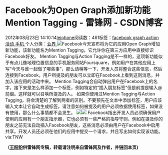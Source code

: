 
# Facebook为Open Graph添加新功能Mention Tagging - 雷锋网 - CSDN博客


2012年08月23日 14:10:14[leiphone](https://me.csdn.net/leiphone)阅读数：461标签：[facebook																](https://so.csdn.net/so/search/s.do?q=facebook&t=blog)[graph																](https://so.csdn.net/so/search/s.do?q=graph&t=blog)[action																](https://so.csdn.net/so/search/s.do?q=action&t=blog)[活动																](https://so.csdn.net/so/search/s.do?q=活动&t=blog)[手机																](https://so.csdn.net/so/search/s.do?q=手机&t=blog)[
							](https://so.csdn.net/so/search/s.do?q=活动&t=blog)[
																					](https://so.csdn.net/so/search/s.do?q=action&t=blog)个人分类：[业界																](https://blog.csdn.net/leiphone/article/category/873390)
[
																								](https://so.csdn.net/so/search/s.do?q=action&t=blog)
[
				](https://so.csdn.net/so/search/s.do?q=graph&t=blog)
[
			](https://so.csdn.net/so/search/s.do?q=graph&t=blog)
[
		](https://so.csdn.net/so/search/s.do?q=facebook&t=blog)
![](http://www.leiphone.com/wp-content/uploads/2012/08/Q7@O3S11BSS8GZY7@IFR-150x150.jpg)Facebook今天宣布将为它的应用Open
 Graph增加新功能，该新功能名为Mention Tagging，它允许你在第三方应用中直接标识Facebook好友。
Mention Tagging与Action Tagging是不一样的，这项新功能似乎有点儿像地理位置信息的手机服务网站Foursquare，例如用户在其他应用上写“今天与谁一起做了哪些事”，那么请稍等一下，开发人员将整合这些信息，然后连接到Facebook，用户所提及的朋友可以立即在Facebook上看到这则消息，并加入该应用的活动中来。
Mention Tagging会自动弹出用户在Facebook上的名字，接下来是怎么样添加一个标签，例如特定的“插入朋友标签”但是前提是输入@前缀。这样就可以召唤所提及的人。
如果你使用过Mention Tagging与Action Tagging，将会清楚的了解到两者的区别。不要预先在文本中添加标签，用户应该输入文本让它自动生成标签。请注意如何被提及的用户必须依据使用标签，如果没有使用，那么什么事情都不会发生。
![](http://www.leiphone.com/wp-content/uploads/2012/08/DU6V4K3MBGTUS@9OH.jpg)![](http://www.leiphone.com/wp-content/uploads/2012/08/T942K17BPO99BFUSS.jpg)
Facebook指出开发人员必须确保用户使用的应用有一个朋友指示器，它也必须有一些严格的指导守则，例如在提及你的朋友之前无法自动插入Facebook朋友，这些消息必须由用户在Facebook中启用共享。开发人员还必须在他们的应用中提交一个请求，并且写出如何实现该功能。
via:TNW

**（****[王盼盼](http://www.leiphone.com/author/%E7%8E%8B%E7%9B%BC%E7%9B%BC)****供****雷锋网****专稿，转载请注明来自雷锋网及作者，并链回本页)**

